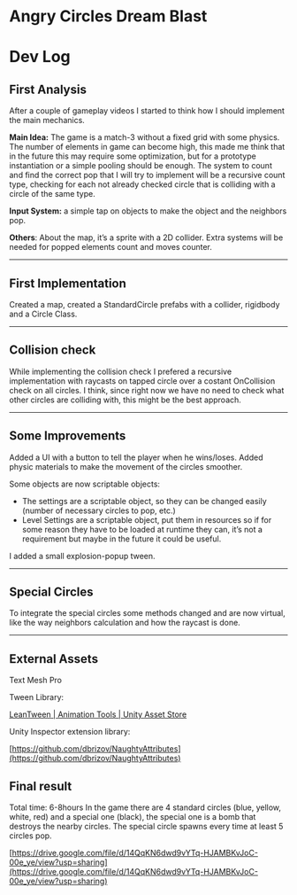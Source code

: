 # Angry Circles Dream Blast

# Dev Log

## First Analysis

After a couple of gameplay videos I started to think how I should implement the main mechanics.

**Main Idea:** The game is a match-3 without a fixed grid with some physics. The number of elements in game can become high, this made me think that in the future this may require some optimization, but for a prototype instantiation or a simple pooling should be enough. The system to count and find the correct pop that I will try to implement will be a recursive count type, checking for each not already checked circle that is colliding with a circle of the same type.

**Input System:** a simple tap on objects to make the object and the neighbors pop.

**Others**:  About the map, it’s a sprite with a 2D collider. Extra systems will be needed for popped elements count and moves counter.

---

## First Implementation

Created a map, created a StandardCircle prefabs with a collider, rigidbody and a Circle Class.

---

## Collision check

While implementing the collision check I prefered a recursive implementation with raycasts on tapped circle over a costant OnCollision check on all circles. I think, since right now we have no need to check what other circles are colliding with, this might be the best approach.

---

## Some Improvements

Added a UI with a button to tell the player when he wins/loses. Added physic materials to make the movement of the circles smoother.

Some objects are now scriptable objects:

- The settings are a scriptable object, so they can be changed easily (number of necessary circles to pop, etc.)
- Level Settings are a scriptable object, put them in resources so if for some reason they have to be loaded at runtime they can, it’s not a requirement but maybe in the future it could be useful.

I added a small explosion-popup tween. 

---

## Special Circles

To integrate the special circles some methods changed and are now virtual, like the way neighbors calculation and how the raycast is done.

---

## External Assets

Text Mesh Pro

Tween Library:

[LeanTween | Animation Tools | Unity Asset Store](https://assetstore.unity.com/packages/tools/animation/leantween-3595)

Unity Inspector extension library:

[https://github.com/dbrizov/NaughtyAttributes](https://github.com/dbrizov/NaughtyAttributes)

## Final result

Total time: 6-8hours
In the game there are 4 standard circles (blue, yellow, white, red) and a special one (black), the special one is a bomb that destroys the nearby circles. The special circle spawns every time at least 5 circles pop.

[https://drive.google.com/file/d/14QqKN6dwd9vYTq-HJAMBKvJoC-00e_ye/view?usp=sharing](https://drive.google.com/file/d/14QqKN6dwd9vYTq-HJAMBKvJoC-00e_ye/view?usp=sharing)
